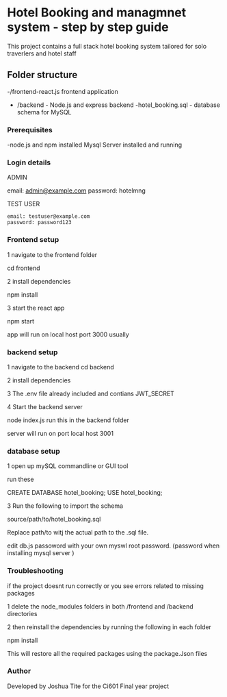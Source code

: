 # Hotel Booking and managmnet system - step by step guide

This project contains a full stack hotel booking system tailored for solo traverlers and hotel staff



## Folder structure

-/frontend-react.js frontend application
- /backend - Node.js and express backend
-hotel_booking.sql - database schema for MySQL


### Prerequisites

-node.js and npm installed
Mysql Server installed and running


### Login details 

ADMIN


  email: admin@example.com
  password: hotelmng


TEST USER


    email: testuser@example.com
    password: password123



### Frontend setup

1 navigate to the frontend folder

cd frontend

2 install dependencies

npm install

3 start the react app

npm start

app will run on local host port 3000 usually

### backend setup

1 navigate to the backend
cd backend

2 install dependencies

3 The .env file already included and contians JWT_SECRET

4 Start  the backend server


node index.js run this in the backend folder




server will run on port local host 3001



### database setup

1 open up mySQL commandline or GUI tool

run these

CREATE DATABASE hotel_booking;
USE hotel_booking;

3 Run the following to import the schema

source/path/to/hotel_booking.sql

Replace path/to witj the actual path to the .sql file.

edit db.js passoword with your own myswl root password. (password when installing mysql server )

### Troubleshooting

if the project doesnt run correctly or you see errors related to missing packages

1 delete the node_modules folders in both /frontend and /backend directories

2 then reinstall the dependencies by running the following in each folder

npm install

This will restore all the required packages using the package.Json files




### Author

Developed by Joshua Tite for the Ci601 Final year project
